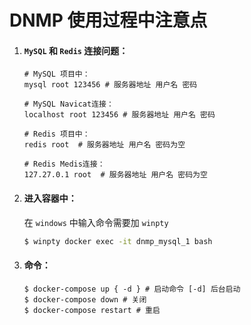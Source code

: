# DNMP 使用过程中注意点

1. #### `MySQL` 和 `Redis` 连接问题：

   ```
   # MySQL 项目中：
   mysql root 123456 # 服务器地址 用户名 密码
   
   # MySQL Navicat连接：
   localhost root 123456 # 服务器地址 用户名 密码
       
   # Redis 项目中：
   redis root  # 服务器地址 用户名 密码为空
   
   # Redis Medis连接：
   127.27.0.1 root  # 服务器地址 用户名 密码为空
   ```

   

2. #### 进入容器中：

   在 `windows` 中输入命令需要加 `winpty`

   ```bash
   $ winpty docker exec -it dnmp_mysql_1 bash
   ```

   

3. #### 命令：

   ```shell
   $ docker-compose up { -d } # 启动命令 [-d] 后台启动
   $ docker-compose down # 关闭
   $ docker-compose restart # 重启
   ```